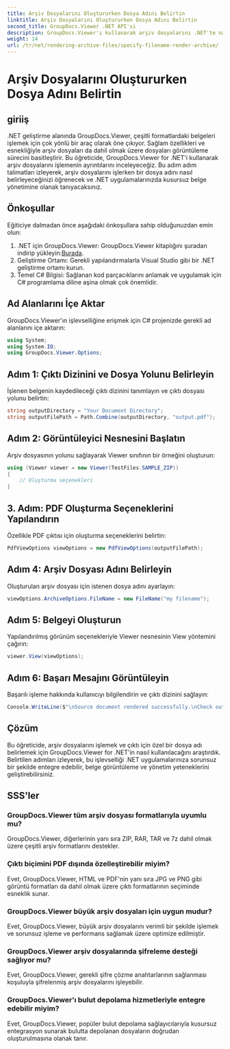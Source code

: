 ```yaml
---
title: Arşiv Dosyalarını Oluştururken Dosya Adını Belirtin
linktitle: Arşiv Dosyalarını Oluştururken Dosya Adını Belirtin
second_title: GroupDocs.Viewer .NET API'si
description: GroupDocs.Viewer'ı kullanarak arşiv dosyalarını .NET'te nasıl oluşturacağınızı öğrenin ve belge yönetimi yeteneklerini geliştirin.
weight: 14
url: /tr/net/rendering-archive-files/specify-filename-render-archive/
---
```


# Arşiv Dosyalarını Oluştururken Dosya Adını Belirtin

## giriiş
.NET geliştirme alanında GroupDocs.Viewer, çeşitli formatlardaki belgeleri işlemek için çok yönlü bir araç olarak öne çıkıyor. Sağlam özellikleri ve esnekliğiyle arşiv dosyaları da dahil olmak üzere dosyaları görüntüleme sürecini basitleştirir. Bu öğreticide, GroupDocs.Viewer for .NET'i kullanarak arşiv dosyalarını işlemenin ayrıntılarını inceleyeceğiz. Bu adım adım talimatları izleyerek, arşiv dosyalarını işlerken bir dosya adını nasıl belirleyeceğinizi öğrenecek ve .NET uygulamalarınızda kusursuz belge yönetimine olanak tanıyacaksınız.
## Önkoşullar
Eğiticiye dalmadan önce aşağıdaki önkoşullara sahip olduğunuzdan emin olun:
1.  .NET için GroupDocs.Viewer: GroupDocs.Viewer kitaplığını şuradan indirip yükleyin:[Burada](https://releases.groupdocs.com/viewer/net/).
2. Geliştirme Ortamı: Gerekli yapılandırmalarla Visual Studio gibi bir .NET geliştirme ortamı kurun.
3. Temel C# Bilgisi: Sağlanan kod parçacıklarını anlamak ve uygulamak için C# programlama diline aşina olmak çok önemlidir.

## Ad Alanlarını İçe Aktar
GroupDocs.Viewer'ın işlevselliğine erişmek için C# projenizde gerekli ad alanlarını içe aktarın:
```csharp
using System;
using System.IO;
using GroupDocs.Viewer.Options;
```
## Adım 1: Çıktı Dizinini ve Dosya Yolunu Belirleyin
İşlenen belgenin kaydedileceği çıktı dizinini tanımlayın ve çıktı dosyası yolunu belirtin:
```csharp
string outputDirectory = "Your Document Directory";
string outputFilePath = Path.Combine(outputDirectory, "output.pdf");
```
## Adım 2: Görüntüleyici Nesnesini Başlatın
Arşiv dosyasının yolunu sağlayarak Viewer sınıfının bir örneğini oluşturun:
```csharp
using (Viewer viewer = new Viewer(TestFiles.SAMPLE_ZIP))
{
    // Oluşturma seçenekleri
}
```
## 3. Adım: PDF Oluşturma Seçeneklerini Yapılandırın
Özellikle PDF çıktısı için oluşturma seçeneklerini belirtin:
```csharp
PdfViewOptions viewOptions = new PdfViewOptions(outputFilePath);
```
## Adım 4: Arşiv Dosyası Adını Belirleyin
Oluşturulan arşiv dosyası için istenen dosya adını ayarlayın:
```csharp
viewOptions.ArchiveOptions.FileName = new FileName("my filename");
```
## Adım 5: Belgeyi Oluşturun
Yapılandırılmış görünüm seçenekleriyle Viewer nesnesinin View yöntemini çağırın:
```csharp
viewer.View(viewOptions);
```
## Adım 6: Başarı Mesajını Görüntüleyin
Başarılı işleme hakkında kullanıcıyı bilgilendirin ve çıktı dizinini sağlayın:
```csharp
Console.WriteLine($"\nSource document rendered successfully.\nCheck output in {outputDirectory}.");
```

## Çözüm
Bu öğreticide, arşiv dosyalarını işlemek ve çıktı için özel bir dosya adı belirlemek için GroupDocs.Viewer for .NET'in nasıl kullanılacağını araştırdık. Belirtilen adımları izleyerek, bu işlevselliği .NET uygulamalarınıza sorunsuz bir şekilde entegre edebilir, belge görüntüleme ve yönetim yeteneklerini geliştirebilirsiniz.
## SSS'ler
### GroupDocs.Viewer tüm arşiv dosyası formatlarıyla uyumlu mu?
GroupDocs.Viewer, diğerlerinin yanı sıra ZIP, RAR, TAR ve 7z dahil olmak üzere çeşitli arşiv formatlarını destekler.
### Çıktı biçimini PDF dışında özelleştirebilir miyim?
Evet, GroupDocs.Viewer, HTML ve PDF'nin yanı sıra JPG ve PNG gibi görüntü formatları da dahil olmak üzere çıktı formatlarının seçiminde esneklik sunar.
### GroupDocs.Viewer büyük arşiv dosyaları için uygun mudur?
Evet, GroupDocs.Viewer, büyük arşiv dosyalarını verimli bir şekilde işlemek ve sorunsuz işleme ve performans sağlamak üzere optimize edilmiştir.
### GroupDocs.Viewer arşiv dosyalarında şifreleme desteği sağlıyor mu?
Evet, GroupDocs.Viewer, gerekli şifre çözme anahtarlarının sağlanması koşuluyla şifrelenmiş arşiv dosyalarını işleyebilir.
### GroupDocs.Viewer'ı bulut depolama hizmetleriyle entegre edebilir miyim?
Evet, GroupDocs.Viewer, popüler bulut depolama sağlayıcılarıyla kusursuz entegrasyon sunarak bulutta depolanan dosyaların doğrudan oluşturulmasına olanak tanır.